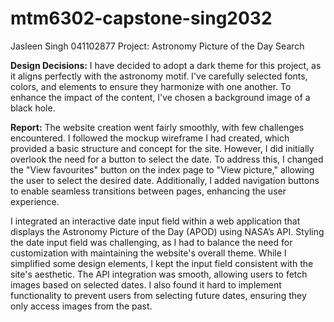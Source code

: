 # mtm6302-capstone-sing2032
Jasleen Singh
041102877
Project: Astronomy Picture of the Day Search

**Design Decisions:**
I have decided to adopt a dark theme for this project, as it aligns perfectly with the astronomy motif. I've carefully selected fonts, colors, and elements to ensure they harmonize with one another. To enhance the impact of the content, I've chosen a background image of a black hole.

**Report:**
The website creation went fairly smoothly, with few challenges encountered. I followed the mockup wireframe I had created, which provided a basic structure and concept for the site. However, I did initially overlook the need for a button to select the date. To address this, I changed the "View favourites" button on the index page to "View picture," allowing the user to select the desired date. Additionally, I added navigation buttons to enable seamless transitions between pages, enhancing the user experience.

I integrated an interactive date input field within a web application that displays the Astronomy Picture of the Day (APOD) using NASA’s API. Styling the date input field was challenging, as I had to balance the need for customization with maintaining the website's overall theme. While I simplified some design elements, I kept the input field consistent with the site's aesthetic. The API integration was smooth, allowing users to fetch images based on selected dates. I also found it hard to implement functionality to prevent users from selecting future dates, ensuring they only access images from the past.






